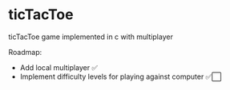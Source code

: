 # ticTacToe
ticTacToe game implemented in c with multiplayer

Roadmap:
  - Add local multiplayer ✅
  - Implement difficulty levels for playing against computer ✅⬜
